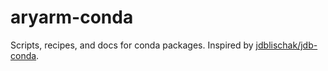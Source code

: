 # aryarm-conda
Scripts, recipes, and docs for conda packages. Inspired by [jdblischak/jdb-conda](https://github.com/jdblischak/jdb-conda).
